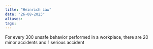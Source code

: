 ```yaml
---
title: "Heinrich Law"
date: "26-08-2023"
aliases: 
tags:
---
```


For every 300 unsafe behavior performed in a workplace, there are 20 minor accidents and 1 serious accident